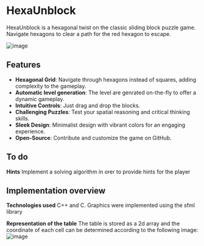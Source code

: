 # HexaUnblock

HexaUnblock is a hexagonal twist on the classic sliding block puzzle game. Navigate hexagons to clear a path for the red hexagon to escape.

![image](https://github.com/ciaLegenda/hex/assets/82731283/2e03d69c-35dc-48cf-9f48-0925f9ed1251)

## Features

- **Hexagonal Grid**: Navigate through hexagons instead of squares, adding complexity to the gameplay.
- **Automatic level generation**: The level are genrated on-the-fly to offer a dynamic gameplay.
- **Intuitive Controls**: Just drag and drop the blocks.
- **Challenging Puzzles**: Test your spatial reasoning and critical thinking skills.
- **Sleek Design**: Minimalist design with vibrant colors for an engaging experience.
- **Open-Source**: Contribute and customize the game on GitHub.

## To do

**Hints** Implement a solving algorithm in orer to provide hints for the player

## Implementation overview

**Technologies used** C++ and C. Graphics were implemented using the sfml library

**Representation of the table**
The table is stored as a 2d array and the coordinate of each cell can be determined according to the following image:
![image](https://github.com/ciaLegenda/hex/assets/82731283/28d2230b-dc26-4960-bedc-1ce4da7cda8f)


